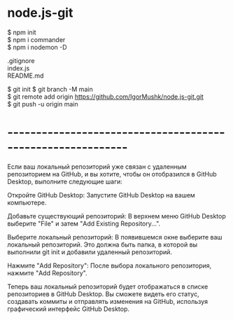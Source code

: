 # node.js-git

$ npm init  
$ npm i commander  
$ npm i nodemon -D

.gitignore  
index.js  
README.md

$ git init
$ git branch -M main  
$ git remote add origin https://github.com/IgorMushk/node.js-git.git  
$ git push -u origin main

# -----------------------------------------------------------
Если ваш локальный репозиторий уже связан с удаленным репозиторием на GitHub, и вы хотите, чтобы он отобразился в GitHub Desktop, выполните следующие шаги:

Откройте GitHub Desktop:
Запустите GitHub Desktop на вашем компьютере.

Добавьте существующий репозиторий:
В верхнем меню GitHub Desktop выберите "File" и затем "Add Existing Repository...".

Выберите локальный репозиторий:
В появившемся окне выберите ваш локальный репозиторий. Это должна быть папка, в которой вы выполнили git init и добавили удаленный репозиторий.

Нажмите "Add Repository":
После выбора локального репозитория, нажмите "Add Repository".

Теперь ваш локальный репозиторий будет отображаться в списке репозиториев в GitHub Desktop. Вы сможете видеть его статус, создавать коммиты и отправлять изменения на GitHub, используя графический интерфейс GitHub Desktop.





